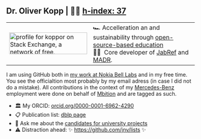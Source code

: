 ## Dr. Oliver Kopp | 👨‍🔬 [h-index: 37](https://scholar.google.de/citations?hl=de&user=nB2GungAAAAJ)

<table>
  <tr>
     <td style="border: none;"><a href="https://stackexchange.com/users/467725"><img src="https://stackexchange.com/users/flair/467725.png" width="208" height="58" alt="profile for koppor on Stack Exchange, a network of free, community-driven Q&amp;A sites" title="profile for koppor on Stack Exchange, a network of free, community-driven Q&amp;A sites"></a></td>
     <td>
       🏎&nbsp;Accelleration an and sustainability through <a href="https://devdocs.jabref.org/teaching.html">open-source-based education</a><br>
       🏊‍♀️ &nbsp;Core developer of <a href="https://www.jabref.org/">JabRef</a> and <a href="http://adr.github.io/madr">MADR</a>.
    </td>
  </tr>
</table>

I am using GitHub both in [my work at Nokia Bell Labs](https://www.bell-labs.com/about/researcher-profiles/oliver-kopp/) and in my free time.
You see the officialtion most probably by my email adress (in case I did not do a mistake).
All contributions in the context of my [Mercedes-Benz](https://opensource.mercedes-benz.com/) employment were done on behalf of [Mbition](https://mbition.io/) and are tagged as such.

- 🏛 My ORCID: [orcid.org/0000-0001-6962-4290](https://orcid.org/0000-0001-6962-4290)
- 📋 Publication list: [dblp page](https://dblp.org/pid/29/3402)
- 💬 Ask me about the [candidates for university projects](https://github.com/orgs/JabRef/projects/3/views/3)
- ⚠ Distraction ahead: ✨ https://github.com/jnv/lists ✨
